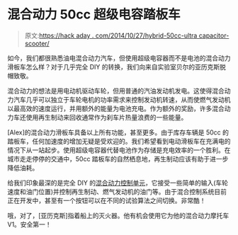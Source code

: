 # 混合动力 50cc 超级电容踏板车

> 原文:[https://hack aday . com/2014/10/27/hybrid-50cc-ultra capacitor-scooter/](https://hackaday.com/2014/10/27/hybrid-50cc-ultracapacitor-scooter/)

如今，我们都很熟悉油电混合动力汽车，但使用超级电容器而不是电池的混合动力滑板车怎么样？对于几乎完全 DIY 的转换，我们向来自实验室贝尔的亚历克斯脱帽致敬。

混合动力的想法是用电动机驱动车轮，但用普通的汽油发动机发电。这使得混合动力汽车几乎可以独立于车轮电机的功率需求来控制发动机转速，从而使燃气发动机以最高效的速度运行，并用额外的能量为电池充电。作为额外的奖励，许多混合动力车还使用再生制动来回收通常作为刹车片热量浪费的一些能量。

[Alex]的混合动力滑板车具备以上所有功能，甚至更多。由于库存车辆是 50cc 的踏板车，任何加速度的增加无疑是受欢迎的。我们希望看到电动滑板车在充满电的情况下从一站起步。使用超级电容器代替电池作为存储是充电效率的一个胜利。在城市走走停停的交通中，50cc 踏板车的自然栖息地，再生制动应该有助于进一步降低油耗。

给我们印象最深的是完全 DIY 的[混合动力控制单元](http://blog.labsbell.com/blog/HybridStep5/)，它接受一些简单的输入(车轮速度和油门位置)并控制再生制动、燃气发动机的油门等。由于混合控制系统目前正在开发中，甚至有一个按钮可以在不同的试验算法之间切换。非常酷！

哦，对了，[亚历克斯]指着船上的灭火器。他有机会使用它为他的混合动力摩托车 V1。安全第一！